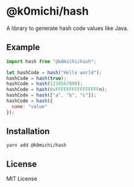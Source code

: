 # @k0michi/hash

A library to generate hash code values like Java.

## Example

```js
import hash from "@k0michi/hash";

let hashCode = hash("Hello world");
hashCode = hash(true);
hashCode = hash(1234567890);
hashCode = hash(0xFFFFFFFFFFFFFFFFn);
hashCode = hash(["a", "b", "c"]);
hashCode = hash({
  name: "value"
});
```

## Installation

```
yarn add @k0michi/hash
```

## License

MIT License